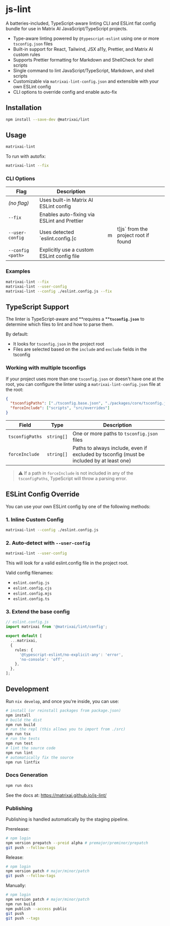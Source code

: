 # js-lint

A batteries-included, TypeScript-aware linting CLI and ESLint flat config bundle for use in Matrix AI JavaScript/TypeScript projects.

- Type-aware linting powered by `@typescript-eslint` using one or more `tsconfig.json` files
- Built-in support for React, Tailwind, JSX a11y, Prettier, and Matrix AI custom rules
- Supports Prettier formatting for Markdown and ShellCheck for shell scripts
- Single command to lint JavaScript/TypeScript, Markdown, and shell scripts
- Customizable via `matrixai-lint-config.json` and extensible with your own ESLint config
- CLI options to override config and enable auto-fix

## Installation

```sh
npm install --save-dev @matrixai/lint
```

## Usage

```sh
matrixai-lint
```

To run with autofix:

```sh
matrixai-lint --fix
```

### CLI Options

| Flag              | Description                                 |     |                                       |
| ----------------- | ------------------------------------------- | --- | ------------------------------------- |
| _(no flag)_       | Uses built-in Matrix AI ESLint config       |     |                                       |
| `--fix`           | Enables auto-fixing via ESLint and Prettier |     |                                       |
| `--user-config`   | Uses detected \`eslint.config.[c            | m   | t]js\` from the project root if found |
| `--config <path>` | Explicitly use a custom ESLint config file  |     |                                       |

### Examples

```sh
matrixai-lint --fix
matrixai-lint --user-config
matrixai-lint --config ./eslint.config.js --fix
```

## TypeScript Support

The linter is TypeScript-aware and \*\*requires a \*\***`tsconfig.json`** to determine which files to lint and how to parse them.

By default:

- It looks for `tsconfig.json` in the project root
- Files are selected based on the `include` and `exclude` fields in the tsconfig

### Working with multiple tsconfigs

If your project uses more than one `tsconfig.json` or doesn't have one at the root, you can configure the linter using a `matrixai-lint-config.json` file at the root:

```json
{
  "tsconfigPaths": ["./tsconfig.base.json", "./packages/core/tsconfig.json"],
  "forceInclude": ["scripts", "src/overrides"]
}
```

| Field           | Type       | Description                                                                              |
| --------------- | ---------- | ---------------------------------------------------------------------------------------- |
| `tsconfigPaths` | `string[]` | One or more paths to `tsconfig.json` files                                               |
| `forceInclude`  | `string[]` | Paths to always include, even if excluded by tsconfig (must be included by at least one) |

> ⚠ If a path in `forceInclude` is not included in any of the `tsconfigPaths`, TypeScript will throw a parsing error.

## ESLint Config Override

You can use your own ESLint config by one of the following methods:

### 1. Inline Custom Config

```sh
matrixai-lint --config ./eslint.config.js
```

### 2. Auto-detect with `--user-config`

```sh
matrixai-lint --user-config
```

This will look for a valid eslint.config file in the project root.

Valid config filenames:

- `eslint.config.js`
- `eslint.config.cjs`
- `eslint.config.mjs`
- `eslint.config.ts`

### 3. Extend the base config

```ts
// eslint.config.js
import matrixai from '@matrixai/lint/config';

export default [
  ...matrixai,
  {
    rules: {
      '@typescript-eslint/no-explicit-any': 'error',
      'no-console': 'off',
    },
  },
];
```

## Development

Run `nix develop`, and once you're inside, you can use:

```sh
# install (or reinstall packages from package.json)
npm install
# build the dist
npm run build
# run the repl (this allows you to import from ./src)
npm run tsx
# run the tests
npm run test
# lint the source code
npm run lint
# automatically fix the source
npm run lintfix
```

### Docs Generation

```sh
npm run docs
```

See the docs at: https://matrixai.github.io/js-lint/

### Publishing

Publishing is handled automatically by the staging pipeline.

Prerelease:

```sh
# npm login
npm version prepatch --preid alpha # premajor/preminor/prepatch
git push --follow-tags
```

Release:

```sh
# npm login
npm version patch # major/minor/patch
git push --follow-tags
```

Manually:

```sh
# npm login
npm version patch # major/minor/patch
npm run build
npm publish --access public
git push
git push --tags
```
